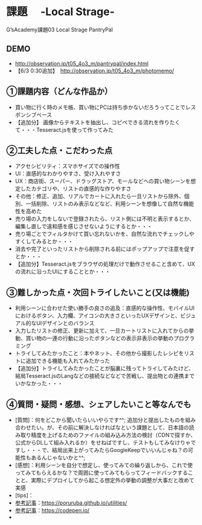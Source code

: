 # 課題　 -Local Strage-　
G’sAcademy課題03 Local Strage PantryPal
## DEMO
- <http://observation.jp/t05_4o3_m/pantrypal/index.html>
- 【6/3 0:30追加】　<http://observation.jp/t05_4o3_m/photomemo/>
## ①課題内容（どんな作品か）
- 買い物に行く時のメモ帳、買い物にPCは持ち歩かないだろうってことでレスポンシブベース
- 【追加分】 画像からテキストを抽出し、コピペできる流れを作りたくて・・・Tesseract.jsを使って作ってみた
## ②工夫した点・こだわった点
- アクセシビリティ：スマホサイズでの操作性
- UI：直感的なわかりやすさ、受け入れやすさ
- UX：商店街、スーパー、ドラッグストア、モールなどへの買い物シーンを想定したカテゴリや、リストの直感的な作りやすさ
- その他：修正、追加、リアルでカートに入れたら一旦リストから除外、個別、一括削除、リストのみ表示などなど、利用シーンを想像して自然な機能性を高めた
- 売り場の入力をしないで登録されたら、リスト側には不明と表示するとか、編集し直しで違和感を感じさせないようにするとか・・・
- 売り場ごとでフィルタかけて買い忘れないかを、自然な流れでチェックしやすくしてみるとか・・・
- 消去や完了といったリストから削除される前にはポップアップで注意を促すとか・・・
- 【追加分】Tesseract.jsをブラウザの処理だけで動作させること含めて、UXの流れに沿ったUIにすることとか・・・
## ③難しかった点・次回トライしたいこと(又は機能)
- 利用シーンに合わせた使い勝手の良さの追及：直感的な操作性、モバイルUIにおけるボタン、入力欄、アイコンの大きさといったUXデザインと、ビジュアル的なUIデザインとのバランス
- 入力したリストの修正、更新に加えて、一旦カートリストに入れてからの挙動、買い物の一連の行動に沿ったボタンなどの表示非表示の挙動のプログラミング
- トライしてみたかったこと：本やネット、その他から撮影したレシピをリストに追加できる機能も入れてみたかった
- 【追加分】トライしてみたかったことが脳裏に残ってトライしてみたけど、結局Tesseract.jsのLangなどの接続などなどで苦戦し、提出物との連携までいかなかった・・・
## ④質問・疑問・感想、シェアしたいこと等なんでも
- [質問]：何をどこから聞いたらいいやらです^^; 追加分と提出したものを組み合わせたい。が、その前に解決しなければなという課題として、日本語の読み取り精度を上げるためのファイルの組み込み方法の検討（CDNで探すか、公式からDLして組み入れるか）をせねばですし、テストもしてみなけりゃですし・・・で、結局出来上がってみたらGoogleKeepでいいんじゃね？の可能性もあるんじゃないかと^^;
- [感想]：利用シーンを自分で想定し、使ってみての繰り返しから、これで使ってみてもらえるかな？で周囲に使ってみてもらってフィードバックすることと、実際にデプロイしてから起こる想定外の挙動の調整が大事だと改めて実感
- [tips]：
- [参考記事]：<https://poruruba.github.io/utilities/>
- [参考記事]：<https://codepen.io/>
- [参考記事]:<https://github.com/naptha>
